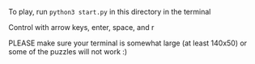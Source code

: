 To play, run `python3 start.py` in this directory in the terminal

Control with arrow keys, enter, space, and r  

PLEASE make sure your terminal is somewhat large (at least 140x50) or some of the puzzles will not work :)
